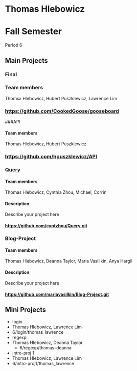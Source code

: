 Thomas Hlebowicz
==========

# Fall Semester
Period 6

## Main Projects
### Final
### Team members
Thomsa Hlebowicz, Hubert Puszklewicz, Lawrence Lim
### https://github.com/CookedGoose/gooseboard

###API
#### Team members
Thomas Hlebowicz, Hubert Puszklewicz
### https://github.com/hpuszklewicz/API

### Query
#### Team members
Thomas Hlebowicz, Cynthia Zhou, Michael, Corrin 
#### Description
Describe your project here
#### https://github.com/cyntzhou/Query.git

### Blog-Project
#### Team members
Thomas Hlebowicz, Deanna Taylor, Maria Vasilikin, Anya Hargil
#### Description
Describe your project here
#### https://github.com/mariavasilkin/Blog-Project.git

## Mini Projects

 * login
  * Thomas Hlebowicz, Lawrence Lim
  * 6/login/thomas_lawrence
 * regexp
  * Thomas Hlebowicz, Deanna Taylor 
	* 6/regexp/thomas-deanna
 * intro-proj 1
  * Thomas Hlebowicz, Lawrence Lim 
  * 6/intro-proj1/thomas_lawrence


